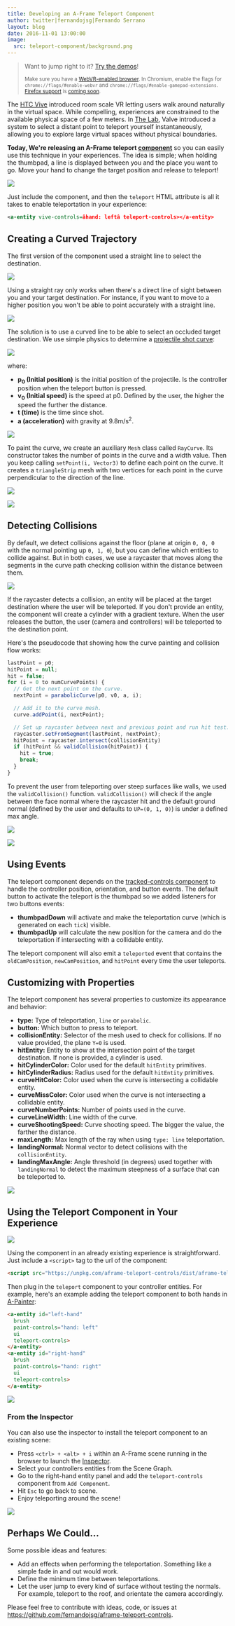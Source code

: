 ```yaml
---
title: Developing an A-Frame Teleport Component
author: twitter|fernandojsg|Fernando Serrano
layout: blog
date: 2016-11-01 13:00:00
image:
  src: teleport-component/background.png
---
```


> Want to jump right to it? <a href="https://fernandojsg.github.io/aframe-teleport-controls">Try the demos</a>!
>
> <small class="subintro">Make sure you have a <a href="https://webvr.info/get-chrome/">WebVR-enabled browser</a>. In Chromium, enable the flags for <code>chrome://flags/#enable-webvr</code> and <code>chrome://flags/#enable-gamepad-extensions</code>. <a href="https://blog.mozvr.com/experimental-htc-vive-support-in-firefox-nightly/">Firefox support</a> is <a href="https://iswebvrready.org/#htc-vive-support">coming soon</a>.</small>

The [HTC Vive](http://www.vive.com) introduced room scale VR letting users walk around naturally in the virtual space. While compelling, experiences are constrained to the available physical space of a few meters. In [The Lab](http://store.steampowered.com/app/450390/), Valve introduced a system to select a distant point to teleport yourself instantaneously, allowing you to explore large virtual spaces without physical boundaries.

**Today, We're releasing an A-Frame teleport [component](https://aframe.io/docs/0.3.0/core/component.html)** so you can easily use this technique in your experiences. The idea is simple; when holding the thumbpad, a line is displayed between you and the place you want to go. Move your hand to change the target position and release to teleport!

![](/images/blog/teleport-component/thelab.jpg)

<!-- more -->

Just include the component, and then the `teleport` HTML attribute is all it takes to enable teleportation in your experience:

```xml
<a-entity vive-controls=âhand: leftâ teleport-controls></a-entity>
```

## Creating a Curved Trajectory

The first version of the component used a straight line to select the destination.

![](/images/blog/teleport-component/line.png)

Using a straight ray only works when there's a direct line of sight between you and your target destination. For instance, if you want to move to a higher position you won't be able to point accurately with a straight line.

![](/images/blog/teleport-component/line-curve-comparison.png)

The solution is to use a curved line to be able to select an occluded target destination. We use simple physics to determine a [projectile shot curve](https://en.wikipedia.org/wiki/Projectile_motion):

![](/images/blog/teleport-component/formula.png)

where:

- **p<sub>0</sub> (Initial position)** is the initial position of the projectile. Is the controller position when the teleport button is pressed.
- **v<sub>0</sub> (Initial speed)** is the speed at p0. Defined by the user, the higher the speed the further the distance.
- **t (time)** is the time since shot.
- **a (acceleration)** with gravity at 9.8m/s<sup>2</sup>.

![](/images/blog/teleport-component/curve.jpg)

To paint the curve, we create an auxiliary `Mesh` class called `RayCurve`. Its constructor takes the number of points in the curve and a width value. Then you keep calling `setPoint(i, Vector3)` to define each point on the curve. It creates a `triangleStrip` mesh with two vertices for each point in the curve perpendicular to the direction of the line.

![](/images/blog/teleport-component/trianglestrip.jpg)

![](/images/blog/teleport-component/testing-curve.gif)

## Detecting Collisions

By default, we detect collisions against the floor (plane at origin `0, 0, 0` with the normal pointing up `0, 1, 0`), but you can define which entities to collide against. But in both cases, we use a raycaster that moves along the segments in the curve path checking collision within the distance between them.

![](/images/blog/teleport-component/raycasters.jpg)

If the raycaster detects a collision, an entity will be placed at the target destination where the user will be teleported. If you don't provide an entity, the component will create a cylinder with a gradient texture. When the user releases the button, the user (camera and controllers) will be teleported to the destination point.

Here's the pseudocode that showing how the curve painting and collision flow works:

```javascript
lastPoint = p0;
hitPoint = null;
hit = false;
for (i = 0 to numCurvePoints) {
  // Get the next point on the curve.
  nextPoint = parabolicCurve(p0, v0, a, i);

  // Add it to the curve mesh.
  curve.addPoint(i, nextPoint);

  // Set up raycaster between next and previous point and run hit test.
  raycaster.setFromSegment(lastPoint, nextPoint);
  hitPoint = raycaster.intersect(collisionEntity)
  if (hitPoint && validCollision(hitPoint)) {
    hit = true;
    break;
  }
}
```

To prevent the user from teleporting over steep surfaces like walls, we used the `validCollision()` function. `validCollision()` will check if the angle between the face normal where the raycaster hit and the default ground normal (defined by the user and defaults to `UP=(0, 1, 0)`) is under a defined max angle.

![](/images/blog/teleport-component/landing-normal.png)

![](/images/blog/teleport-component/demo-mesh.gif)

## Using Events

The teleport component depends on the [tracked-controls component](https://aframe.io/docs/0.3.0/components/tracked-controls.html) to handle the controller position, orientation, and button events. The default button to activate the teleport is the thumbpad so we added listeners for two buttons events:

- **thumbpadDown** will activate and make the teleportation curve (which is generated on each `tick`) visible.
- **thumbpadUp** will calculate the new position for the camera and do the teleportation if intersecting with a collidable entity.

The teleport component will also emit a `teleported` event that contains the `oldCamPosition`, `newCamPosition`, and `hitPoint` every time the user teleports.

## Customizing with Properties

The teleport component has several properties to customize its appearance and behavior:

- **type:** Type of teleportation, `line` or `parabolic`.
- **button:** Which button to press to teleport.
- **collisionEntity:** Selector of the mesh used to check for collisions. If no value provided, the plane `Y=0` is used.
- **hitEntity:** Entity to show at the intersection point of the target destination. If none is provided, a cylinder is used.
- **hitCylinderColor:** Color used for the default `hitEntity` primitives.
- **hitCylinderRadius:** Radius used for the default `hitEntity` primitives.
- **curveHitColor:** Color used when the curve is intersecting a collidable entity.
- **curveMissColor:** Color used when the curve is not intersecting a collidable entity.
- **curveNumberPoints:** Number of points used in the curve.
- **curveLineWidth:** Line width of the curve.
- **curveShootingSpeed:** Curve shooting speed. The bigger the value, the farther the distance.
- **maxLength:** Max length of the ray when using `type: line` teleportation.
- **landingNormal:** Normal vector to detect collisions with the `collisionEntity`.
- **landingMaxAngle:** Angle threshold (in degrees) used together with `landingNormal` to detect the maximum steepness of a surface that can be teleported to.

![](/images/blog/teleport-component/customize.gif)

## Using the Teleport Component in Your Experience

![](/images/blog/teleport-component/existing-demos.gif)

Using the component in an already existing experience is straightforward. Just include a `<script>` tag to the url of the component:

```html
<script src="https://unpkg.com/aframe-teleport-controls/dist/aframe-teleport-controls.min.js"
```

Then plug in the `teleport` component to your controller entities. For example, here's an example adding the teleport component to both hands in [A-Painter](https://aframe.io/a-painter):

```html
<a-entity id="left-hand"
  brush
  paint-controls="hand: left"
  ui
  teleport-controls>
</a-entity>
<a-entity id="right-hand"
  brush
  paint-controls="hand: right"
  ui
  teleport-controls>
</a-entity>
```

![](/images/blog/teleport-component/apainter-teleport.png)

### From the Inspector

You can also use the inspector to install the teleport component to an existing scene:

- Press `<ctrl> + <alt> + i` within an A-Frame scene running in the browser to launch the [Inspector](https://github.com/aframevr/aframe-inspector).
- Select your controllers entities from the Scene Graph.
- Go to the right-hand entity panel and add the `teleport-controls` component from  `Add Component`.
- Hit `Esc` to go back to scene.
- Enjoy teleporting around the scene!

![](/images/blog/teleport-component/inspector.png)

## Perhaps We Could...

Some possible ideas and features:

- Add an effects when performing the teleportation. Something like a simple fade in and out would work.
- Define the minimum time between teleportations.
- Let the user jump to every kind of surface without testing the normals. For example, teleport to the roof, and orientate the camera accordingly.

Please feel free to contribute with ideas, code, or issues at https://github.com/fernandojsg/aframe-teleport-controls.
